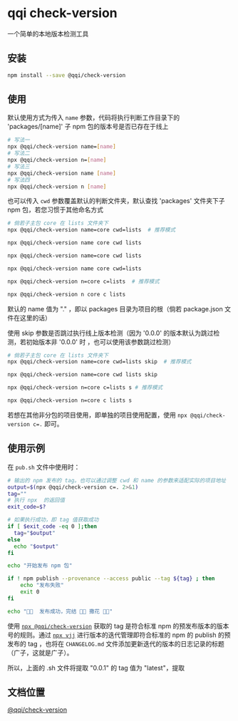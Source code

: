 # qqi check-version

一个简单的本地版本检测工具

## 安装

```bash
npm install --save @qqi/check-version
```

## 使用

默认使用方式为传入 `name` 参数，代码将执行判断工作目录下的 'packages/[name]' 子 npm 包的版本号是否已存在于线上

```bash
# 写法一
npx @qqi/check-version name=[name]
# 写法二
npx @qqi/check-version n=[name]
# 写法三
npx @qqi/check-version name [name]
# 写法四
npx @qqi/check-version n [name]
```

也可以传入 `cwd` 参数覆盖默认的判断文件夹，默认查找 'packages' 文件夹下子 npm 包，若您习惯于其他命名方式

```bash
# 倘若子主包 core 在 lists 文件夹下
npx @qqi/check-version name=core cwd=lists  # 推荐模式

npx @qqi/check-version name core cwd lists

npx @qqi/check-version name=core cwd lists

npx @qqi/check-version name core cwd=lists

npx @qqi/check-version n=core c=lists  # 推荐模式

npx @qqi/check-version n core c lists
```

默认的 name 值为 "." ，即以 packages 目录为项目的根（倘若 package.json 文件在这里的话）

使用 skip 参数是否跳过执行线上版本检测（因为 '0.0.0' 的版本默认为跳过检测，若初始版本非 '0.0.0' 时 ，也可以使用该参数跳过检测）

```bash
# 倘若子主包 core 在 lists 文件夹下
npx @qqi/check-version name=core cwd=lists skip  # 推荐模式

npx @qqi/check-version name=core cwd lists skip

npx @qqi/check-version n=core c=lists s # 推荐模式

npx @qqi/check-version n=core c lists s
```

若想在其他非分包的项目使用，即单独的项目使用配置，使用 `npx @qqi/check-version c=.` 即可。

## 使用示例

在 `pub.sh` 文件中使用时：

```bash
# 输出的 npm 发布的 tag。也可以通过调整 cwd 和 name 的参数来适配实际的项目地址
output=$(npx @qqi/check-version c=. 2>&1)
tag=""
# 执行 npx  的返回值
exit_code=$?

# 如果执行成功，即 tag 值获取成功
if [ $exit_code -eq 0 ];then
  tag="$output"
else
  echo "$output"
fi

echo "开始发布 npm 包"

if ! npm publish --provenance --access public --tag ${tag} ; then
    echo "发布失败"
    exit 0
fi

echo "🚀🚀  发布成功，完结 🎉🎉 撒花 🎉🎉"
```

使用 [`npx @qqi/check-version`](https://www.npmjs.com/package/@qqi/check-version) 获取的 tag 是符合标准 npm 的预发布版本的版本号的规则。通过 [`npx vjj`](https://www.npmjs.com/package/vjj) 进行版本的迭代管理即符合标准的 npm 的 publish 的预发布的 tag ，也将在 `CHANGELOG.md` 文件添加更新迭代的版本的日志记录的标题（广子，这就是广子）。

所以，上面的 .sh 文件将提取 "0.0.1" 的 tag 值为 "latest"，提取

## 文档位置

[@qqi/check-version](https://earthnut.dev/qqi/check-version)
